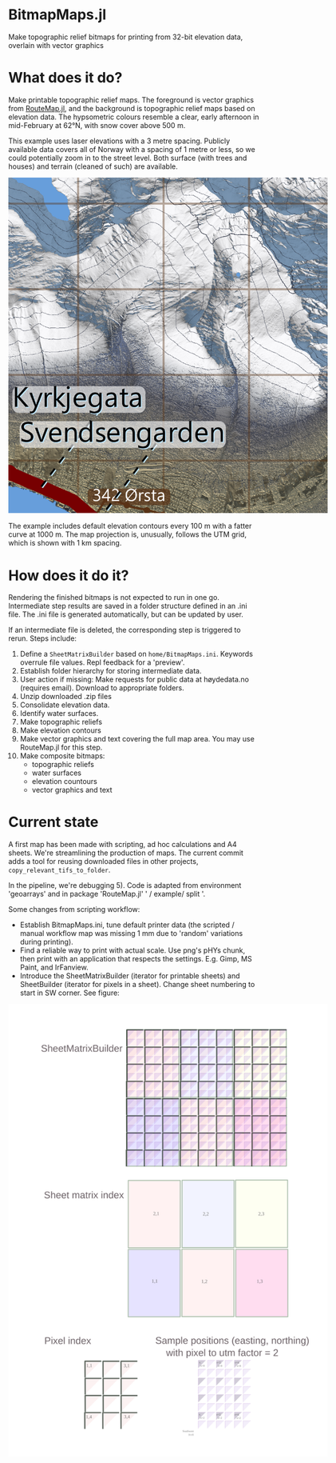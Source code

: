 # BitmapMaps.jl
Make topographic relief bitmaps for printing from 32-bit elevation data, overlain with vector graphics


# What does it do?

Make printable topographic relief maps. The foreground is vector graphics from [RouteMap.jl](https://github.com/hustf/RouteMap.jl),
and the background is topographic relief maps based on elevation data. The hypsometric colours resemble a clear, early afternoon in 
mid-February at 62°N, with snow cover above 500 m.

This example uses laser elevations with a 3 metre spacing. Publicly available data covers all of Norway with a spacing of 1 metre or less,
so we could potentially zoom in to the street level. Both surface (with trees and houses) and terrain (cleaned of such) are available.

<img src="resource/bitmap_detail.png" alt = "resource/bitmap_detail.png" style="display: inline-block; margin: 0 auto; max-width: 640px">

The example includes default elevation contours every 100 m with a fatter curve at 1000 m. The map projection is, unusually, follows the UTM grid, which is shown with 1 km spacing.

# How does it do it?

Rendering the finished bitmaps is not expected to run in one go. Intermediate step results are saved in a folder structure defined in an .ini file. The .ini file is generated automatically, but can be updated by user.

If an intermediate file is deleted, the corresponding step is triggered to rerun.
Steps include:

1) Define a `SheetMatrixBuilder` based on `home/BitmapMaps.ini`. Keywords overrule file values. Repl feedback for a 'preview'.
2) Establish folder hierarchy for storing intermediate data.
3) User action if missing: Make requests for public data at høydedata.no (requires email). Download to appropriate folders.
4) Unzip downloaded .zip files
5) Consolidate elevation data.
6) Identify water surfaces.
7) Make topographic reliefs
8) Make elevation contours
9) Make vector graphics and text covering the full map area. You may use RouteMap.jl for this step.
10) Make composite bitmaps: 
    - topographic reliefs 
    - water surfaces
    - elevation countours 
    - vector graphics and text

# Current state

A first map has been made with scripting, ad hoc calculations and A4 sheets. We're streamlining the production of maps.
The current commit adds a tool for reusing downloaded files in other projects, `copy_relevant_tifs_to_folder`.

In the pipeline, we're debugging 5). Code is adapted from environment 'geoarrays' and in package 'RouteMap.jl' ' / example/ split '.


Some changes from scripting workflow:

- Establish BitmapMaps.ini, tune default printer data (the scripted / manual workflow map was missing 1 mm due to 'random' variations during printing).
- Find a reliable way to print with actual scale. Use png's pHYs chunk, then print with an application that respects the settings. E.g. Gimp, MS Paint, and IrFanview.
- Introduce the SheetMatrixBuilder (iterator for printable sheets) and SheetBuilder (iterator for pixels in a sheet). Change sheet numbering to start in SW corner. See figure:

<img src="resource/matrix_sheet_pix_utm.svg" alt = "resource/matrix_sheet_pix_utm.svg" style="display: inline-block; margin: 0 auto; max-width: 640px">